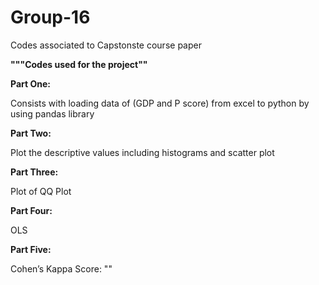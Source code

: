 # Group-16
Codes associated to Capstonste course paper
<p><b>"""Codes used for the project""</b></p>

<p><b>Part One:</b></p>
Consists with loading data of (GDP and P score) from excel to python by using pandas library
<p><b>Part Two:</b></p>
Plot the descriptive values including histograms and scatter plot
<p><b>Part Three:</b></p>
	Plot of QQ Plot
<p><b>Part Four:</b></p>
OLS 
<p><b>Part Five:</b></p>
	Cohen’s Kappa Score: ""
